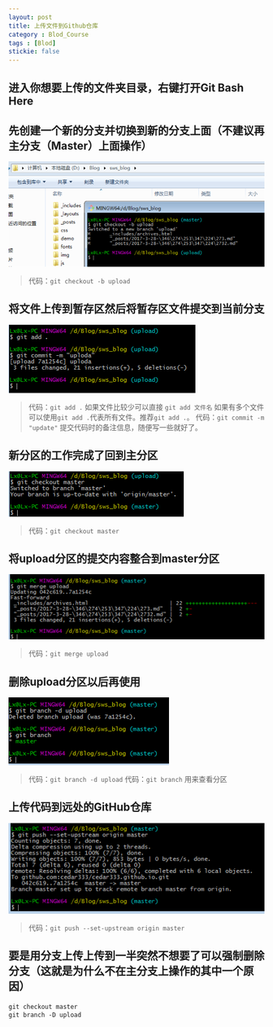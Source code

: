 ```yaml
---
layout: post
title: 上传文件到Github仓库
category : Blod_Course
tags : [Blod]
stickie: false
---
```



## 进入你想要上传的文件夹目录，右键打开Git Bash Here
## 先创建一个新的分支并切换到新的分支上面（不建议再主分支（Master）上面操作）
![](https://github.com/cedar333/cedar333.github.io/blob/master/images/Blod_Course/Push_one.png?raw=true)
> 代码：``` git checkout -b upload ```

## 将文件上传到暂存区然后将暂存区文件提交到当前分支
![](https://github.com/cedar333/cedar333.github.io/blob/master/images/Blod_Course/Push_two.png?raw=true)
> 代码：``` git add . ``` 如果文件比较少可以直接 ``` git add 文件名 ``` 如果有多个文件可以使用```git add .```代表所有文件。推荐```git add .```。
> 代码：``` git commit -m "update" ``` 提交代码时的备注信息，随便写一些就好了。

## 新分区的工作完成了回到主分区
![](https://github.com/cedar333/cedar333.github.io/blob/master/images/Blod_Course/Push_three.png?raw=true)
> 代码：``` git checkout master ```

## 将upload分区的提交内容整合到master分区
![](https://github.com/cedar333/cedar333.github.io/blob/master/images/Blod_Course/Push_four.png?raw=true)
> 代码：``` git merge upload ```

## 删除upload分区以后再使用
![](https://github.com/cedar333/cedar333.github.io/blob/master/images/Blod_Course/Push_five.png?raw=true)
> 代码：``` git branch -d upload ```
> 代码：``` git branch ``` 用来查看分区

## 上传代码到远处的GitHub仓库
![](https://github.com/cedar333/cedar333.github.io/blob/master/images/Blod_Course/Push_six.png?raw=true)
> 代码：``` git push --set-upstream origin master ```

## 要是用分支上传上传到一半突然不想要了可以强制删除分支（这就是为什么不在主分支上操作的其中一个原因）
```
git checkout master
git branch -D upload
```